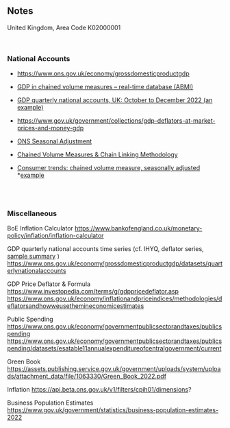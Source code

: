 <br>

## Notes

United Kingdom, Area Code
K02000001

<br>

### National Accounts

* https://www.ons.gov.uk/economy/grossdomesticproductgdp

* [GDP in chained volume measures – real-time database (ABMI)](https://www.ons.gov.uk/economy/grossdomesticproductgdp/datasets/realtimedatabaseforukgdpabmi)

* [GDP quarterly national accounts, UK: October to December 2022 (an example)](https://www.ons.gov.uk/economy/grossdomesticproductgdp/bulletins/quarterlynationalaccounts/octobertodecember2022)

* https://www.gov.uk/government/collections/gdp-deflators-at-market-prices-and-money-gdp

* [ONS Seasonal Adjustment](https://www.ons.gov.uk/methodology/methodologytopicsandstatisticalconcepts/seasonaladjustment)

* [Chained Volume Measures & Chain Linking Methodology](https://www.ons.gov.uk/economy/nationalaccounts/uksectoraccounts/methodologies/chainlinkingmethodsusedwithintheuknationalaccounts)

* [Consumer trends: chained volume measure, seasonally adjusted](https://www.beta.ons.gov.uk/economy/nationalaccounts/satelliteaccounts/datasets/consumertrendschainedvolumemeasureseasonallyadjusted/current)
  *[example](https://www.ons.gov.uk/economy/nationalaccounts/satelliteaccounts/bulletins/consumertrends/octobertodecember2022)

<br>
<br>

### Miscellaneous

BoE Inflation Calculator
https://www.bankofengland.co.uk/monetary-policy/inflation/inflation-calculator

GDP quarterly national accounts time series (cf. IHYQ, deflator series, [sample summary]((https://www.ons.gov.uk/economy/grossdomesticproductgdp/bulletins/quarterlynationalaccounts/octobertodecember2022)) )
https://www.ons.gov.uk/economy/grossdomesticproductgdp/datasets/quarterlynationalaccounts

GDP Price Deflator & Formula
https://www.investopedia.com/terms/g/gdppricedeflator.asp
https://www.ons.gov.uk/economy/inflationandpriceindices/methodologies/deflatorsandhowweusethemineconomicestimates

Public Spending
https://www.ons.gov.uk/economy/governmentpublicsectorandtaxes/publicspending
https://www.ons.gov.uk/economy/governmentpublicsectorandtaxes/publicspending/datasets/esatable11annualexpenditureofcentralgovernment/current

Green Book
https://assets.publishing.service.gov.uk/government/uploads/system/uploads/attachment_data/file/1063330/Green_Book_2022.pdf

Inflation
https://api.beta.ons.gov.uk/v1/filters/cpih01/dimensions?

Business Population Estimates
https://www.gov.uk/government/statistics/business-population-estimates-2022

<br>
<br>

<br>
<br>

<br>
<br>

<br>
<br>
